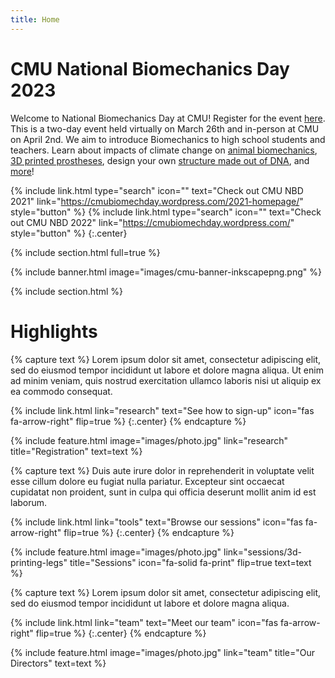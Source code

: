 ```yaml
---
title: Home
---
```


# CMU National Biomechanics Day 2023

Welcome to National Biomechanics Day at CMU! Register for the event [here](https://github.com/greenelab/lab-website-template). This is a two-day event held virtually on March 26th and in-person at CMU on April 2nd. We aim to introduce Biomechanics to high school students and teachers. Learn about impacts of climate change on [animal biomechanics](https://www.greenelab.com/), [3D printed prostheses](https://www.greenelab.com/), design your own [structure made out of DNA](https://www.greenelab.com/), and [more](https://www.greenelab.com/)!


{%
  include link.html
  type="search"
  icon=""
  text="Check out CMU NBD 2021"
  link="https://cmubiomechday.wordpress.com/2021-homepage/"
  style="button"
%}
{%
  include link.html
  type="search"
  icon=""
  text="Check out CMU NBD 2022"
  link="https://cmubiomechday.wordpress.com/"
  style="button"
%}
{:.center}

{% include section.html full=true %}

{% include banner.html image="images/cmu-banner-inkscapepng.png" %}

{% include section.html %}

# Highlights

{% capture text %}
Lorem ipsum dolor sit amet, consectetur adipiscing elit, sed do eiusmod tempor incididunt ut labore et dolore magna aliqua.
Ut enim ad minim veniam, quis nostrud exercitation ullamco laboris nisi ut aliquip ex ea commodo consequat.

{%
  include link.html
  link="research"
  text="See how to sign-up"
  icon="fas fa-arrow-right"
  flip=true
%}
{:.center}
{% endcapture %}

{%
  include feature.html
  image="images/photo.jpg"
  link="research"
  title="Registration"
  text=text
%}

{% capture text %}
Duis aute irure dolor in reprehenderit in voluptate velit esse cillum dolore eu fugiat nulla pariatur.
Excepteur sint occaecat cupidatat non proident, sunt in culpa qui officia deserunt mollit anim id est laborum.

{%
  include link.html
  link="tools"
  text="Browse our sessions"
  icon="fas fa-arrow-right"
  flip=true
%}
{:.center}
{% endcapture %}

{%
  include feature.html
  image="images/photo.jpg"
  link="sessions/3d-printing-legs"
  title="Sessions"
  icon="fa-solid fa-print"
  flip=true
  text=text
%}

{% capture text %}
Lorem ipsum dolor sit amet, consectetur adipiscing elit, sed do eiusmod tempor incididunt ut labore et dolore magna aliqua.

{%
  include link.html
  link="team"
  text="Meet our team"
  icon="fas fa-arrow-right"
  flip=true
%}
{:.center}
{% endcapture %}

{%
  include feature.html
  image="images/photo.jpg"
  link="team"
  title="Our Directors"
  text=text
%}

